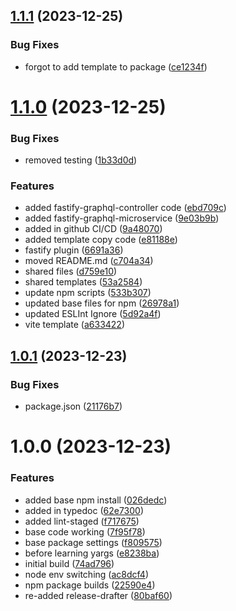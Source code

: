 ## [1.1.1](https://github.com/Bugs5382/project-app-setup/compare/v1.1.0...v1.1.1) (2023-12-25)


### Bug Fixes

* forgot to add template to package ([ce1234f](https://github.com/Bugs5382/project-app-setup/commit/ce1234f141e69cfc9bbb9af3819e599601f5bbc0))

# [1.1.0](https://github.com/Bugs5382/project-app-setup/compare/v1.0.1...v1.1.0) (2023-12-25)


### Bug Fixes

* removed testing ([1b33d0d](https://github.com/Bugs5382/project-app-setup/commit/1b33d0dfe0c08cb1e23b1fe849959678f7d8a6e2))


### Features

* added fastify-graphql-controller code ([ebd709c](https://github.com/Bugs5382/project-app-setup/commit/ebd709c0db0ecddf81342aa48d20aab109c9e89f))
* added fastify-graphql-microservice ([9e03b9b](https://github.com/Bugs5382/project-app-setup/commit/9e03b9bf30f2e67a25e83092d56b3ee381889982))
* added in github CI/CD ([9a48070](https://github.com/Bugs5382/project-app-setup/commit/9a480701f6a891bae95d78e5d2c1dd0e0e9719e6))
* added template copy code ([e81188e](https://github.com/Bugs5382/project-app-setup/commit/e81188e0ce85b0fa5ed0e5950546dc9eadcf4063))
* fastify plugin ([6691a36](https://github.com/Bugs5382/project-app-setup/commit/6691a365128f15b702b339f84dc67ebed8f4d0b0))
* moved README.md ([c704a34](https://github.com/Bugs5382/project-app-setup/commit/c704a348dc50727f533feac07635fddc5501f768))
* shared files ([d759e10](https://github.com/Bugs5382/project-app-setup/commit/d759e1074a334c69ba90a66c42d91afbaade4917))
* shared templates ([53a2584](https://github.com/Bugs5382/project-app-setup/commit/53a258409b1313c9d4c9cc7aa5ad0a1994ea80b3))
* update npm scripts ([533b307](https://github.com/Bugs5382/project-app-setup/commit/533b307a34b953b1fc5ec6b08bbd103baaf3e4a1))
* updated base files for npm ([26978a1](https://github.com/Bugs5382/project-app-setup/commit/26978a19477fc3b86a939b45d9376c565aa59f95))
* updated ESLInt Ignore ([5d92a4f](https://github.com/Bugs5382/project-app-setup/commit/5d92a4f93c71d9d4e593d91f6153d2e9d564d9be))
* vite template ([a633422](https://github.com/Bugs5382/project-app-setup/commit/a633422e6d6ec94f26af7f15828e1d3c481f5ce1))

## [1.0.1](https://github.com/Bugs5382/project-app-setup/compare/v1.0.0...v1.0.1) (2023-12-23)


### Bug Fixes

* package.json ([21176b7](https://github.com/Bugs5382/project-app-setup/commit/21176b7d41f291e9141f846a73796a38feae6120))

# 1.0.0 (2023-12-23)


### Features

* added base npm install ([026dedc](https://github.com/Bugs5382/project-app-setup/commit/026dedc6ac6c3cc641497fa293dc5d0661719a5e))
* added in typedoc ([62e7300](https://github.com/Bugs5382/project-app-setup/commit/62e7300373ba79392588bbdb0ed49e908284031e))
* added lint-staged ([f717675](https://github.com/Bugs5382/project-app-setup/commit/f717675323a7676ce2ae1c8c7862f1510cc919e7))
* base code working ([7f95f78](https://github.com/Bugs5382/project-app-setup/commit/7f95f7885c2d9f29bc04af791eb996c1a510c916))
* base package settings ([f809575](https://github.com/Bugs5382/project-app-setup/commit/f809575dc0cf43b61f8e0755db62fe5bcd2fd427))
* before learning yargs ([e8238ba](https://github.com/Bugs5382/project-app-setup/commit/e8238ba0b7633a5f97e75a310a5f4256eabf947b))
* initial build ([74ad796](https://github.com/Bugs5382/project-app-setup/commit/74ad796ced227e2f10e6a14d41866f7e5170e48e))
* node env switching ([ac8dcf4](https://github.com/Bugs5382/project-app-setup/commit/ac8dcf4ad440244a213bc63eedbdbbc6c120ec19))
* npm package builds ([22590e4](https://github.com/Bugs5382/project-app-setup/commit/22590e4ebc6def1ed5375f48d05443ea01cf6cbc))
* re-added release-drafter ([80baf60](https://github.com/Bugs5382/project-app-setup/commit/80baf60f7f90a8eaa6df6f738c05ff87d6a95ce6))
